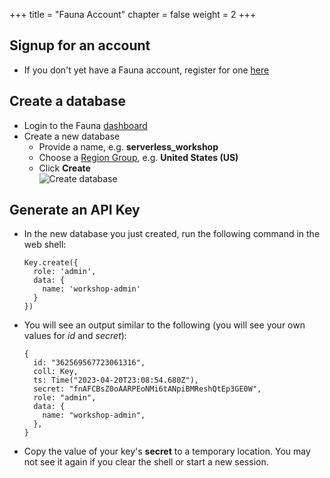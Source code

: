 +++
title = "Fauna Account"
chapter = false
weight = 2
+++

## Signup for an account
* If you don't yet have a Fauna account, register for one [here](https://dashboard.fauna.com/accounts/register)

## Create a database

* Login to the Fauna [dashboard](https://beta.dashboard.fauna.com)
* Create a new database
  * Provide a name, e.g. **serverless_workshop**
  * Choose a [Region Group](https://docs.fauna.com/fauna/current/learn/understanding/region_groups),
    e.g. **United States (US)**
  * Click **Create**  
  ![Create database](/images/getting_started/CreateADatabase.png?width=470)

## Generate an API Key
  * In the new database you just created, run the following command in the web shell:
    ```
    Key.create({
      role: 'admin',
      data: {
        name: 'workshop-admin'
      }
    })
    ```
  * You will see an output similar to the following (you will see your own values for *id* and *secret*):
    ```
    {
      id: "362569567723061316",
      coll: Key,
      ts: Time("2023-04-20T23:08:54.680Z"),
      secret: "fnAFCBsZ0oAARPEoNMi6tANpiBMReshQtEp3GE0W",
      role: "admin",
      data: {
        name: "workshop-admin",
      },
    }    
    ```
  * Copy the value of your key's **secret** to a temporary location. You may not see it again if you clear the shell
    or start a new session.
